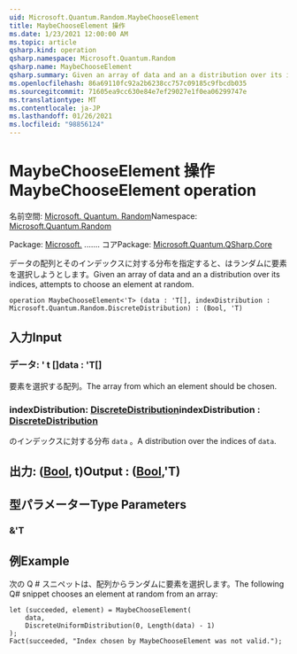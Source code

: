 ```yaml
---
uid: Microsoft.Quantum.Random.MaybeChooseElement
title: MaybeChooseElement 操作
ms.date: 1/23/2021 12:00:00 AM
ms.topic: article
qsharp.kind: operation
qsharp.namespace: Microsoft.Quantum.Random
qsharp.name: MaybeChooseElement
qsharp.summary: Given an array of data and an a distribution over its indices, attempts to choose an element at random.
ms.openlocfilehash: 86a69110fc92a2b6238cc757c09185c9fbcdb035
ms.sourcegitcommit: 71605ea9cc630e84e7ef29027e1f0ea06299747e
ms.translationtype: MT
ms.contentlocale: ja-JP
ms.lasthandoff: 01/26/2021
ms.locfileid: "98856124"
---
```

# <a name="maybechooseelement-operation"></a><span data-ttu-id="85d9d-102">MaybeChooseElement 操作</span><span class="sxs-lookup"><span data-stu-id="85d9d-102">MaybeChooseElement operation</span></span>

<span data-ttu-id="85d9d-103">名前空間: [Microsoft. Quantum. Random](xref:Microsoft.Quantum.Random)</span><span class="sxs-lookup"><span data-stu-id="85d9d-103">Namespace: [Microsoft.Quantum.Random](xref:Microsoft.Quantum.Random)</span></span>

<span data-ttu-id="85d9d-104">Package: [Microsoft.](https://nuget.org/packages/Microsoft.Quantum.QSharp.Core) ....... コア</span><span class="sxs-lookup"><span data-stu-id="85d9d-104">Package: [Microsoft.Quantum.QSharp.Core](https://nuget.org/packages/Microsoft.Quantum.QSharp.Core)</span></span>


<span data-ttu-id="85d9d-105">データの配列とそのインデックスに対する分布を指定すると、はランダムに要素を選択しようとします。</span><span class="sxs-lookup"><span data-stu-id="85d9d-105">Given an array of data and an a distribution over its indices, attempts to choose an element at random.</span></span>

```qsharp
operation MaybeChooseElement<'T> (data : 'T[], indexDistribution : Microsoft.Quantum.Random.DiscreteDistribution) : (Bool, 'T)
```


## <a name="input"></a><span data-ttu-id="85d9d-106">入力</span><span class="sxs-lookup"><span data-stu-id="85d9d-106">Input</span></span>

### <a name="data--t"></a><span data-ttu-id="85d9d-107">データ: ' t []</span><span class="sxs-lookup"><span data-stu-id="85d9d-107">data : 'T[]</span></span>

<span data-ttu-id="85d9d-108">要素を選択する配列。</span><span class="sxs-lookup"><span data-stu-id="85d9d-108">The array from which an element should be chosen.</span></span>


### <a name="indexdistribution--discretedistribution"></a><span data-ttu-id="85d9d-109">indexDistribution: [DiscreteDistribution](xref:Microsoft.Quantum.Random.DiscreteDistribution)</span><span class="sxs-lookup"><span data-stu-id="85d9d-109">indexDistribution : [DiscreteDistribution](xref:Microsoft.Quantum.Random.DiscreteDistribution)</span></span>

<span data-ttu-id="85d9d-110">のインデックスに対する分布 `data` 。</span><span class="sxs-lookup"><span data-stu-id="85d9d-110">A distribution over the indices of `data`.</span></span>



## <a name="output--boolt"></a><span data-ttu-id="85d9d-111">出力: ([Bool](xref:microsoft.quantum.lang-ref.bool), t)</span><span class="sxs-lookup"><span data-stu-id="85d9d-111">Output : ([Bool](xref:microsoft.quantum.lang-ref.bool),'T)</span></span>



## <a name="type-parameters"></a><span data-ttu-id="85d9d-112">型パラメーター</span><span class="sxs-lookup"><span data-stu-id="85d9d-112">Type Parameters</span></span>

### <a name="t"></a><span data-ttu-id="85d9d-113">&</span><span class="sxs-lookup"><span data-stu-id="85d9d-113">'T</span></span>



## <a name="example"></a><span data-ttu-id="85d9d-114">例</span><span class="sxs-lookup"><span data-stu-id="85d9d-114">Example</span></span>

<span data-ttu-id="85d9d-115">次の Q # スニペットは、配列からランダムに要素を選択します。</span><span class="sxs-lookup"><span data-stu-id="85d9d-115">The following Q# snippet chooses an element at random from an array:</span></span>

```qsharp
let (succeeded, element) = MaybeChooseElement(
    data,
    DiscreteUniformDistribution(0, Length(data) - 1)
);
Fact(succeeded, "Index chosen by MaybeChooseElement was not valid.");
```